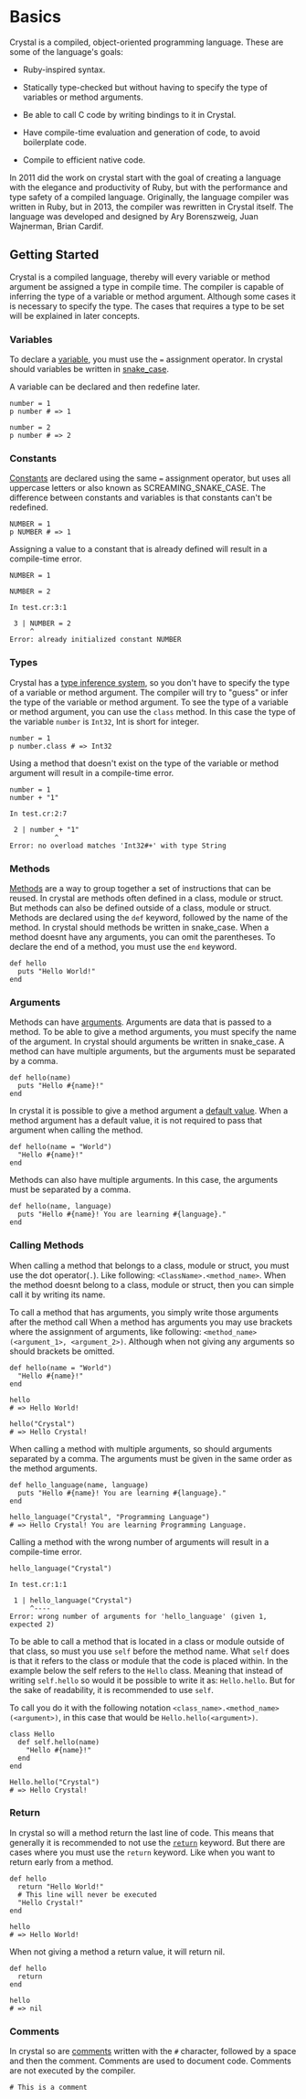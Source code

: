 # Basics

Crystal is a compiled, object-oriented programming language.
These are some of the language's goals:

- Ruby-inspired syntax.

- Statically type-checked but without having to specify the type of variables or method arguments.

- Be able to call C code by writing bindings to it in Crystal.

- Have compile-time evaluation and generation of code, to avoid boilerplate code.

- Compile to efficient native code.

In 2011 did the work on crystal start with the goal of creating a language with the elegance and productivity of Ruby, but with the performance and type safety of a compiled language.
Originally, the language compiler was written in Ruby, but in 2013, the compiler was rewritten in Crystal itself.
The language was developed and designed by Ary Borenszweig, Juan Wajnerman, Brian Cardif.

## Getting Started

Crystal is a compiled language, thereby will every variable or method argument be assigned a type in compile time.
The compiler is capable of inferring the type of a variable or method argument.
Although some cases it is necessary to specify the type.
The cases that requires a type to be set will be explained in later concepts.

### Variables

To declare a [variable][variables], you must use the `=` assignment operator.
In crystal should variables be written in [snake_case][snake-case].

A variable can be declared and then redefine later.

```crystal
number = 1
p number # => 1

number = 2
p number # => 2
```

### Constants

[Constants][constants] are declared using the same `=` assignment operator, but uses all uppercase letters or also known as SCREAMING_SNAKE_CASE.
The difference between constants and variables is that constants can't be redefined.

```crystal
NUMBER = 1
p NUMBER # => 1
```

Assigning a value to a constant that is already defined will result in a compile-time error.

```crystal
NUMBER = 1

NUMBER = 2
```

```console
In test.cr:3:1

 3 | NUMBER = 2
     ^
Error: already initialized constant NUMBER
```

### Types

Crystal has a [type inference system][type], so you don't have to specify the type of a variable or method argument.
The compiler will try to "guess" or infer the type of the variable or method argument.
To see the type of a variable or method argument, you can use the `class` method.
In this case the type of the variable `number` is `Int32`, Int is short for integer.

```crystal
number = 1
p number.class # => Int32
```

Using a method that doesn't exist on the type of the variable or method argument will result in a compile-time error.

```crystal
number = 1
number + "1"
```

```console
In test.cr:2:7

 2 | number + "1"
           ^
Error: no overload matches 'Int32#+' with type String
```

### Methods

[Methods][methods] are a way to group together a set of instructions that can be reused.
In crystal are methods often defined in a class, module or struct.
But methods can also be defined outside of a class, module or struct.
Methods are declared using the `def` keyword, followed by the name of the method.
In crystal should methods be written in snake_case.
When a method doesnt have any arguments, you can omit the parentheses.
To declare the end of a method, you must use the `end` keyword.

```crystal
def hello
  puts "Hello World!"
end
```

### Arguments

Methods can have [arguments][arguments].
Arguments are data that is passed to a method.
To be able to give a method arguments, you must specify the name of the argument.
In crystal should arguments be written in snake_case.
A method can have multiple arguments, but the arguments must be separated by a comma.

```crystal
def hello(name)
  puts "Hello #{name}!"
end
```

In crystal it is possible to give a method argument a [default value][default_arguments].
When a method argument has a default value, it is not required to pass that argument when calling the method.

```crystal
def hello(name = "World")
  "Hello #{name}!"
end
```

Methods can also have multiple arguments.
In this case, the arguments must be separated by a comma.

```crystal
def hello(name, language)
  puts "Hello #{name}! You are learning #{language}."
end
```

### Calling Methods

When calling a method that belongs to a class, module or struct, you must use the dot operator(`.`).
Like following: `<ClassName>.<method_name>`.
When the method doesnt belong to a class, module or struct, then you can simple call it by writing its name.

To call a method that has arguments, you simply write those arguments after the method call
When a method has arguments you may use brackets where the assignment of arguments, like following: `<method_name>(<argument_1>, <argument_2>)`.
Although when not giving any arguments so should brackets be omitted.

```crystal
def hello(name = "World")
  "Hello #{name}!"
end

hello
# => Hello World!

hello("Crystal")
# => Hello Crystal!
```


When calling a method with multiple arguments, so should arguments separated by a comma.
The arguments must be given in the same order as the method arguments.

```crystal
def hello_language(name, language)
  puts "Hello #{name}! You are learning #{language}."
end

hello_language("Crystal", "Programming Language")
# => Hello Crystal! You are learning Programming Language.
```

Calling a method with the wrong number of arguments will result in a compile-time error.

```crystal
hello_language("Crystal")
```

```console
In test.cr:1:1

 1 | hello_language("Crystal")
     ^----
Error: wrong number of arguments for 'hello_language' (given 1, expected 2)
```

To be able to call a method that is located in a class or module outside of that class, so must you use `self` before the method name.
What `self` does is that it refers to the class or module that the code is placed within.
In the example below the self refers to the `Hello` class.
Meaning that instead of writing `self.hello` so would it be possible to write it as: `Hello.hello`.
But for the sake of readability, it is recommended to use `self`.

To call you do it with the following notation `<class_name>.<method_name>(<argument>)`, in this case that would be `Hello.hello(<argument>)`.

```crystal
class Hello
  def self.hello(name)
    "Hello #{name}!"
  end
end

Hello.hello("Crystal")
# => Hello Crystal!
```

### Return

In crystal so will a method return the last line of code.
This means that generally it is recommended to not use the [`return`][return] keyword.
But there are cases where you must use the `return` keyword.
Like when you want to return early from a method.

```crystal
def hello
  return "Hello World!"
  # This line will never be executed
  "Hello Crystal!"
end

hello
# => Hello World!
```

When not giving a method a return value, it will return nil.

```crystal
def hello
  return
end

hello
# => nil
```

### Comments

In crystal so are [comments][comments] written with the `#` character, followed by a space and then the comment.
Comments are used to document code.
Comments are not executed by the compiler.

```crystal
# This is a comment
```

[arguments]: https://crystal-lang.org/reference/1.7/tutorials/basics/60_methods.html#arguments
[assignement]: https://crystal-lang.org/reference/1.7/syntax_and_semantics/assignment.html#assignment
[comments]: https://crystal-lang.org/reference/1.7/syntax_and_semantics/comments.html
[constants]: https://crystal-lang.org/reference/1.7/syntax_and_semantics/constants.html
[default_arguments]: https://crystal-lang.org/reference/1.7/tutorials/basics/60_methods.html#default-arguments
[methods]: https://crystal-lang.org/reference/1.7/tutorials/basics/60_methods.html#methods
[return]: https://crystal-lang.org/reference/1.7/tutorials/basics/60_methods.html#returning-a-value
[snake-case]: https://en.wikipedia.org/wiki/Snake_case
[type]: https://crystal-lang.org/reference/1.7/tutorials/basics/20_variables.html#type
[variables]: https://crystal-lang.org/reference/1.7/tutorials/basics/20_variables.html
